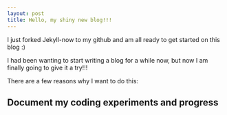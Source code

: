 ```yaml
---
layout: post
title: Hello, my shiny new blog!!!
---
```


I just forked Jekyll-now to my github and am all ready to get started on this blog :)

I had been wanting to start writing a blog for a while now, but now I am finally going to give it a try!!!

There are a few reasons why I want to do this:
## Document my coding experiments and progress